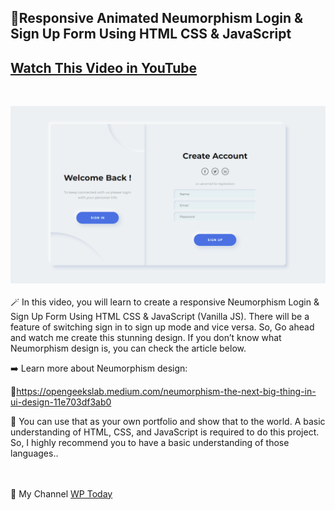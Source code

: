 <h2>🎈Responsive Animated Neumorphism Login & Sign Up Form Using HTML CSS & JavaScript</h2>

<a href='https://youtu.be/HmeuMT32BdE' target='_blank'><h2>Watch This Video in YouTube</h2></a>
</br>

<a href="https://youtu.be/HmeuMT32BdE" target='_blank'><img src="https://github.com/wptoday/Neumorphism-Login-Registration-Form/blob/main/preview.png?raw=true" alt="Neumorphism UI" border="0" max-width='50%' ></a>
</br></br>
🪄 In this video, you will learn to create a responsive Neumorphism Login & Sign Up Form Using HTML CSS & JavaScript (Vanilla JS). There will be a feature of switching sign in to sign up mode and vice versa. So, Go ahead and watch me create this stunning design. If you don’t know what Neumorphism design is, you can check the article below. 

➡️ Learn more about Neumorphism design: 

🔗https://opengeekslab.medium.com/neumorphism-the-next-big-thing-in-ui-design-11e703df3ab0

🌺 You can use that as your own portfolio and show that to the world. A basic understanding of HTML, CSS, and JavaScript is required to do this project. So, I highly recommend you to have a basic understanding of those languages..

</br></br>
🔗 My Channel <a href='//www.youtube.com/channel/UCKr4VRLJU3bhQ-scnvQSKjQ/'>WP Today</a>
<!---
wptoday/wptoday is a ✨ special ✨ repository because its `README.md` (this file) appears on your GitHub profile.
You can click the Preview link to take a look at your changes.
--->
